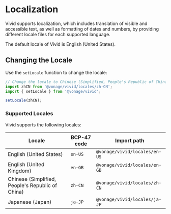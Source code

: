 # Localization

Vivid supports localization, which includes translation of visible and accessible text, as well as formatting of dates and numbers, by providing different locale files for each supported language.

The default locale of Vivid is English (United States).

## Changing the Locale
Use the `setLocale` function to change the locale:

```js
// Change the locale to Chinese (Simplified, People's Republic of China)
import zhCN from '@vonage/vivid/locales/zh-CN';
import { setLocale } from '@vonage/vivid';

setLocale(zhCN);
```

### Supported Locales

Vivid supports the following locales:

| Locale                                           | BCP-47 code | Import path                   |
|--------------------------------------------------|-------------|-------------------------------|
| English (United States)                          | `en-US`     | `@vonage/vivid/locales/en-US` |
| English (United Kingdom)                         | `en-GB`     | `@vonage/vivid/locales/en-GB` |
| Chinese (Simplified, People's Republic of China) | `zh-CN`     | `@vonage/vivid/locales/zh-CN` |
| Japanese (Japan)                                 | `ja-JP`     | `@vonage/vivid/locales/ja-JP` |
